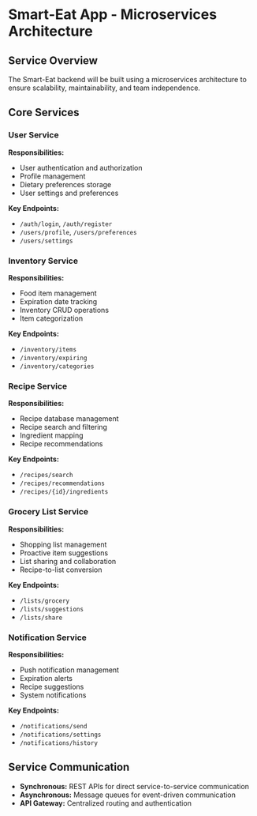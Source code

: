 # Smart-Eat App - Microservices Architecture

## Service Overview
The Smart-Eat backend will be built using a microservices architecture to ensure scalability, maintainability, and team independence.

## Core Services

### User Service
**Responsibilities:**
- User authentication and authorization
- Profile management
- Dietary preferences storage
- User settings and preferences

**Key Endpoints:**
- `/auth/login`, `/auth/register`
- `/users/profile`, `/users/preferences`
- `/users/settings`

### Inventory Service
**Responsibilities:**
- Food item management
- Expiration date tracking
- Inventory CRUD operations
- Item categorization

**Key Endpoints:**
- `/inventory/items`
- `/inventory/expiring`
- `/inventory/categories`

### Recipe Service
**Responsibilities:**
- Recipe database management
- Recipe search and filtering
- Ingredient mapping
- Recipe recommendations

**Key Endpoints:**
- `/recipes/search`
- `/recipes/recommendations`
- `/recipes/{id}/ingredients`

### Grocery List Service
**Responsibilities:**
- Shopping list management
- Proactive item suggestions
- List sharing and collaboration
- Recipe-to-list conversion

**Key Endpoints:**
- `/lists/grocery`
- `/lists/suggestions`
- `/lists/share`

### Notification Service
**Responsibilities:**
- Push notification management
- Expiration alerts
- Recipe suggestions
- System notifications

**Key Endpoints:**
- `/notifications/send`
- `/notifications/settings`
- `/notifications/history`

## Service Communication
- **Synchronous:** REST APIs for direct service-to-service communication
- **Asynchronous:** Message queues for event-driven communication
- **API Gateway:** Centralized routing and authentication 